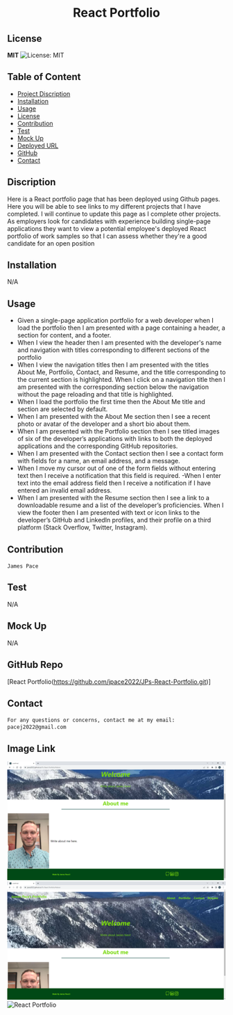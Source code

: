 <h1 align="center"> React Portfolio </h1>  

## License

**MIT** ![License: MIT](https://img.shields.io/badge/License-MIT-yellow.svg)

## Table of Content
- [Project Discription](#discription)
- [Installation](#installation)
- [Usage](#usage)
- [License](#license)
- [Contribution](#contribution)
- [Test](#test)
- [Mock Up](#mockup)
- [Deployed URL](#deployedurl)
- [GitHub](#github)
- [Contact](#contact)

## Discription
Here is a React portfolio page that has been deployed using Github pages. Here  you will be able to see links to my different projects that I have completed. I will continue to update this page as I complete other projects. As employers look for candidates with experience building single-page applications they want to view a potential employee's deployed React portfolio of work samples so that I can assess whether they're a good candidate for an open position

## Installation
N/A
    

## Usage
- Given a single-page application portfolio for a web developer when I load the portfolio then I am presented with a page containing a header, a section for content, and a footer.
- When I view the header then I am presented with the developer's name and navigation with titles corresponding to different sections of the portfolio
- When I view the navigation titles then I am presented with the titles About Me, Portfolio, Contact, and Resume, and the title corresponding to the current section is highlighted.
When I click on a navigation title then I am presented with the corresponding section below the navigation without the page reloading and that title is highlighted. 
- When I load the portfolio the first time then the About Me title and section are selected by default.
- When I am presented with the About Me section then I see a recent photo or avatar of the developer and a short bio about them.
- When I am presented with the Portfolio section then I see titled images of six of the developer’s applications with links to both the deployed applications and the corresponding GitHub repositories.
- When I am presented with the Contact section then I see a contact form with fields for a name, an email address, and a message.
- When I move my cursor out of one of the form fields without entering text then I receive a notification that this field is required.
-When I enter text into the email address field then I receive a notification if I have entered an invalid email address. 
- When I am presented with the Resume section then I see a link to a downloadable resume and a list of the developer’s proficiencies.
When I view the footer then I am presented with text or icon links to the developer’s GitHub and LinkedIn profiles, and their profile on a third platform (Stack Overflow, Twitter, Instagram).

## Contribution
    James Pace

## Test
   N/A
## Mock Up
N/A

## GitHub Repo
   [React Portfolio(https://github.com/jpace2022/JPs-React-Portfolio.git)] 

## Contact
    For any questions or concerns, contact me at my email: pacej2022@gmail.com

## Image Link
![React Portfolio](https://github.com/jpace2022/JPs-React-Portfolio/blob/main/src/assets/readme/About%20me.png?raw=true)
![React Portfolio](https://github.com/jpace2022/JPs-React-Portfolio/blob/main/src/assets/readme/Home%20page.png?raw=true)
![React Portfolio](#)


